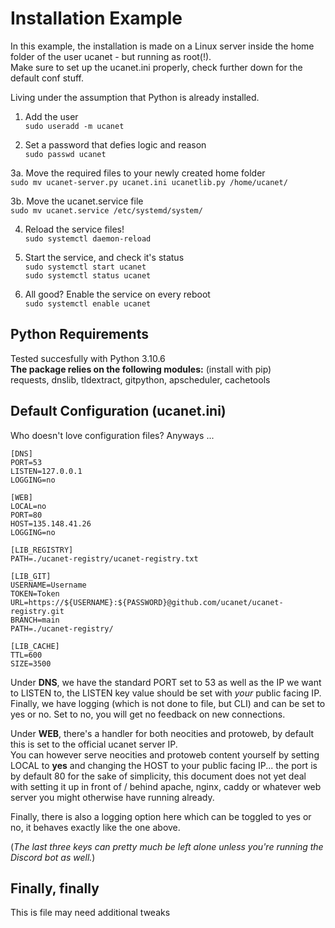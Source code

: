 # Installation Example
In this example, the installation is made on a Linux server inside the home folder of the user ucanet - but running as root(!).  
Make sure to set up the ucanet.ini properly, check further down for the default conf stuff.

Living under the assumption that Python is already installed.

1. Add the user  
```sudo useradd -m ucanet```

2. Set a password that defies logic and reason  
```sudo passwd ucanet```

3a. Move the required files to your newly created home folder  
```sudo mv ucanet-server.py ucanet.ini ucanetlib.py /home/ucanet/```

3b. Move the ucanet.service file  
```sudo mv ucanet.service /etc/systemd/system/```

4. Reload the service files!  
```sudo systemctl daemon-reload```

5. Start the service, and check it's status  
```sudo systemctl start ucanet```  
```sudo systemctl status ucanet```

6. All good? Enable the service on every reboot  
```sudo systemctl enable ucanet```

## Python Requirements
Tested succesfully with Python 3.10.6  
**The package relies on the following modules:** (install with pip)  
requests, dnslib, tldextract, gitpython, apscheduler, cachetools

## Default Configuration (ucanet.ini)
Who doesn't love configuration files? Anyways ...

```
[DNS]
PORT=53
LISTEN=127.0.0.1
LOGGING=no

[WEB]
LOCAL=no
PORT=80
HOST=135.148.41.26
LOGGING=no

[LIB_REGISTRY]
PATH=./ucanet-registry/ucanet-registry.txt

[LIB_GIT]
USERNAME=Username
TOKEN=Token
URL=https://${USERNAME}:${PASSWORD}@github.com/ucanet/ucanet-registry.git
BRANCH=main
PATH=./ucanet-registry/

[LIB_CACHE]
TTL=600
SIZE=3500
```
Under **DNS**, we have the standard PORT set to 53 as well as the IP we want to LISTEN to, the LISTEN key value should be set with *your* public facing IP.  
Finally, we have logging (which is not done to file, but CLI) and can be set to yes or no. Set to no, you will get no feedback on new connections.

Under **WEB**, there's a handler for both neocities and protoweb, by default this is set to the official ucanet server IP.  
You can however serve neocities and protoweb content yourself by setting LOCAL to **yes** and changing the HOST to your public facing IP... the port is by default 80 for the sake of simplicity, this document does not yet deal with setting it up in front of / behind apache, nginx, caddy or whatever web server you might otherwise have running already.

Finally, there is also a logging option here which can be toggled to yes or no, it behaves exactly like the one above.

(*The last three keys can pretty much be left alone unless you're running the Discord bot as well.*)

## Finally, finally
This is file may need additional tweaks
